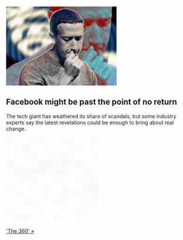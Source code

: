 
![Facebook might be past the point of no return](./20211010115851.png)
## Facebook might be past the point of no return

The tech giant has weathered its share of scandals, but some industry experts say the latest revelations could be enough to bring about real change.

![pic](../square_bg.png)

['The 360' »](https://www.yahoo.com/news/is-facebook-facing-a-big-tobacco-moment-150659514.html)
